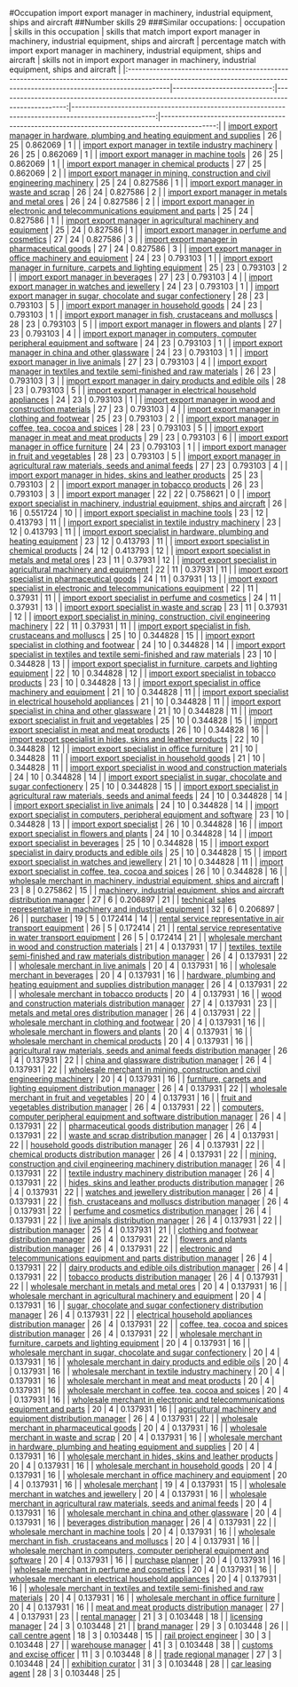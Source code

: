 #Occupation import export manager in machinery, industrial equipment, ships and aircraft
##Number skills 29
###Similar occupations:
| occupation                                                                                                                                                              |   skills in this occupation |   skills that match import export manager in machinery, industrial equipment, ships and aircraft |   percentage match with import export manager in machinery, industrial equipment, ships and aircraft |   skills not in import export manager in machinery, industrial equipment, ships and aircraft |
|:------------------------------------------------------------------------------------------------------------------------------------------------------------------------|----------------------------:|-------------------------------------------------------------------------------------------------:|-----------------------------------------------------------------------------------------------------:|---------------------------------------------------------------------------------------------:|
| [import export manager in hardware, plumbing and heating equipment and supplies](import_export_manager_in_hardware,_plumbing_and_heating_equipment_and_supplies.md)     |                          26 |                                                                                               25 |                                                                                             0.862069 |                                                                                            1 |
| [import export manager in textile industry machinery](import_export_manager_in_textile_industry_machinery.md)                                                           |                          26 |                                                                                               25 |                                                                                             0.862069 |                                                                                            1 |
| [import export manager in machine tools](import_export_manager_in_machine_tools.md)                                                                                     |                          26 |                                                                                               25 |                                                                                             0.862069 |                                                                                            1 |
| [import export manager in chemical products](import_export_manager_in_chemical_products.md)                                                                             |                          27 |                                                                                               25 |                                                                                             0.862069 |                                                                                            2 |
| [import export manager in mining, construction and civil engineering machinery](import_export_manager_in_mining,_construction_and_civil_engineering_machinery.md)       |                          25 |                                                                                               24 |                                                                                             0.827586 |                                                                                            1 |
| [import export manager in waste and scrap](import_export_manager_in_waste_and_scrap.md)                                                                                 |                          26 |                                                                                               24 |                                                                                             0.827586 |                                                                                            2 |
| [import export manager in metals and metal ores](import_export_manager_in_metals_and_metal_ores.md)                                                                     |                          26 |                                                                                               24 |                                                                                             0.827586 |                                                                                            2 |
| [import export manager in electronic and telecommunications equipment and parts](import_export_manager_in_electronic_and_telecommunications_equipment_and_parts.md)     |                          25 |                                                                                               24 |                                                                                             0.827586 |                                                                                            1 |
| [import export manager in agricultural machinery and equipment](import_export_manager_in_agricultural_machinery_and_equipment.md)                                       |                          25 |                                                                                               24 |                                                                                             0.827586 |                                                                                            1 |
| [import export manager in perfume and cosmetics](import_export_manager_in_perfume_and_cosmetics.md)                                                                     |                          27 |                                                                                               24 |                                                                                             0.827586 |                                                                                            3 |
| [import export manager in pharmaceutical goods](import_export_manager_in_pharmaceutical_goods.md)                                                                       |                          27 |                                                                                               24 |                                                                                             0.827586 |                                                                                            3 |
| [import export manager in office machinery and equipment](import_export_manager_in_office_machinery_and_equipment.md)                                                   |                          24 |                                                                                               23 |                                                                                             0.793103 |                                                                                            1 |
| [import export manager in furniture, carpets and lighting equipment](import_export_manager_in_furniture,_carpets_and_lighting_equipment.md)                             |                          25 |                                                                                               23 |                                                                                             0.793103 |                                                                                            2 |
| [import export manager in beverages](import_export_manager_in_beverages.md)                                                                                             |                          27 |                                                                                               23 |                                                                                             0.793103 |                                                                                            4 |
| [import export manager in watches and jewellery](import_export_manager_in_watches_and_jewellery.md)                                                                     |                          24 |                                                                                               23 |                                                                                             0.793103 |                                                                                            1 |
| [import export manager in sugar, chocolate and sugar confectionery](import_export_manager_in_sugar,_chocolate_and_sugar_confectionery.md)                               |                          28 |                                                                                               23 |                                                                                             0.793103 |                                                                                            5 |
| [import export manager in household goods](import_export_manager_in_household_goods.md)                                                                                 |                          24 |                                                                                               23 |                                                                                             0.793103 |                                                                                            1 |
| [import export manager in fish, crustaceans and molluscs](import_export_manager_in_fish,_crustaceans_and_molluscs.md)                                                   |                          28 |                                                                                               23 |                                                                                             0.793103 |                                                                                            5 |
| [import export manager in flowers and plants](import_export_manager_in_flowers_and_plants.md)                                                                           |                          27 |                                                                                               23 |                                                                                             0.793103 |                                                                                            4 |
| [import export manager in computers, computer peripheral equipment and software](import_export_manager_in_computers,_computer_peripheral_equipment_and_software.md)     |                          24 |                                                                                               23 |                                                                                             0.793103 |                                                                                            1 |
| [import export manager in china and other glassware](import_export_manager_in_china_and_other_glassware.md)                                                             |                          24 |                                                                                               23 |                                                                                             0.793103 |                                                                                            1 |
| [import export manager in live animals](import_export_manager_in_live_animals.md)                                                                                       |                          27 |                                                                                               23 |                                                                                             0.793103 |                                                                                            4 |
| [import export manager in textiles and textile semi-finished and raw materials](import_export_manager_in_textiles_and_textile_semi-finished_and_raw_materials.md)       |                          26 |                                                                                               23 |                                                                                             0.793103 |                                                                                            3 |
| [import export manager in dairy products and edible oils](import_export_manager_in_dairy_products_and_edible_oils.md)                                                   |                          28 |                                                                                               23 |                                                                                             0.793103 |                                                                                            5 |
| [import export manager in electrical household appliances](import_export_manager_in_electrical_household_appliances.md)                                                 |                          24 |                                                                                               23 |                                                                                             0.793103 |                                                                                            1 |
| [import export manager in wood and construction materials](import_export_manager_in_wood_and_construction_materials.md)                                                 |                          27 |                                                                                               23 |                                                                                             0.793103 |                                                                                            4 |
| [import export manager in clothing and footwear](import_export_manager_in_clothing_and_footwear.md)                                                                     |                          25 |                                                                                               23 |                                                                                             0.793103 |                                                                                            2 |
| [import export manager in coffee, tea, cocoa and spices](import_export_manager_in_coffee,_tea,_cocoa_and_spices.md)                                                     |                          28 |                                                                                               23 |                                                                                             0.793103 |                                                                                            5 |
| [import export manager in meat and meat products](import_export_manager_in_meat_and_meat_products.md)                                                                   |                          29 |                                                                                               23 |                                                                                             0.793103 |                                                                                            6 |
| [import export manager in office furniture](import_export_manager_in_office_furniture.md)                                                                               |                          24 |                                                                                               23 |                                                                                             0.793103 |                                                                                            1 |
| [import export manager in fruit and vegetables](import_export_manager_in_fruit_and_vegetables.md)                                                                       |                          28 |                                                                                               23 |                                                                                             0.793103 |                                                                                            5 |
| [import export manager in agricultural raw materials, seeds and animal feeds](import_export_manager_in_agricultural_raw_materials,_seeds_and_animal_feeds.md)           |                          27 |                                                                                               23 |                                                                                             0.793103 |                                                                                            4 |
| [import export manager in hides, skins and leather products](import_export_manager_in_hides,_skins_and_leather_products.md)                                             |                          25 |                                                                                               23 |                                                                                             0.793103 |                                                                                            2 |
| [import export manager in tobacco products](import_export_manager_in_tobacco_products.md)                                                                               |                          26 |                                                                                               23 |                                                                                             0.793103 |                                                                                            3 |
| [import export manager](import_export_manager.md)                                                                                                                       |                          22 |                                                                                               22 |                                                                                             0.758621 |                                                                                            0 |
| [import export specialist in machinery, industrial equipment, ships and aircraft](import_export_specialist_in_machinery,_industrial_equipment,_ships_and_aircraft.md)   |                          26 |                                                                                               16 |                                                                                             0.551724 |                                                                                           10 |
| [import export specialist in machine tools](import_export_specialist_in_machine_tools.md)                                                                               |                          23 |                                                                                               12 |                                                                                             0.413793 |                                                                                           11 |
| [import export specialist in textile industry machinery](import_export_specialist_in_textile_industry_machinery.md)                                                     |                          23 |                                                                                               12 |                                                                                             0.413793 |                                                                                           11 |
| [import export specialist in hardware, plumbing and heating equipment](import_export_specialist_in_hardware,_plumbing_and_heating_equipment.md)                         |                          23 |                                                                                               12 |                                                                                             0.413793 |                                                                                           11 |
| [import export specialist in chemical products](import_export_specialist_in_chemical_products.md)                                                                       |                          24 |                                                                                               12 |                                                                                             0.413793 |                                                                                           12 |
| [import export specialist in metals and metal ores](import_export_specialist_in_metals_and_metal_ores.md)                                                               |                          23 |                                                                                               11 |                                                                                             0.37931  |                                                                                           12 |
| [import export specialist in agricultural machinery and equipment](import_export_specialist_in_agricultural_machinery_and_equipment.md)                                 |                          22 |                                                                                               11 |                                                                                             0.37931  |                                                                                           11 |
| [import export specialist in pharmaceutical goods](import_export_specialist_in_pharmaceutical_goods.md)                                                                 |                          24 |                                                                                               11 |                                                                                             0.37931  |                                                                                           13 |
| [import export specialist in electronic and telecommunications equipment](import_export_specialist_in_electronic_and_telecommunications_equipment.md)                   |                          22 |                                                                                               11 |                                                                                             0.37931  |                                                                                           11 |
| [import export specialist in perfume and cosmetics](import_export_specialist_in_perfume_and_cosmetics.md)                                                               |                          24 |                                                                                               11 |                                                                                             0.37931  |                                                                                           13 |
| [import export specialist in waste and scrap](import_export_specialist_in_waste_and_scrap.md)                                                                           |                          23 |                                                                                               11 |                                                                                             0.37931  |                                                                                           12 |
| [import export specialist in mining, construction, civil engineering machinery](import_export_specialist_in_mining,_construction,_civil_engineering_machinery.md)       |                          22 |                                                                                               11 |                                                                                             0.37931  |                                                                                           11 |
| [import export specialist in  fish, crustaceans and molluscs](import_export_specialist_in__fish,_crustaceans_and_molluscs.md)                                           |                          25 |                                                                                               10 |                                                                                             0.344828 |                                                                                           15 |
| [import export specialist in clothing and footwear](import_export_specialist_in_clothing_and_footwear.md)                                                               |                          24 |                                                                                               10 |                                                                                             0.344828 |                                                                                           14 |
| [import export specialist in textiles and textile semi-finished and raw materials](import_export_specialist_in_textiles_and_textile_semi-finished_and_raw_materials.md) |                          23 |                                                                                               10 |                                                                                             0.344828 |                                                                                           13 |
| [import export specialist in furniture, carpets and lighting equipment](import_export_specialist_in_furniture,_carpets_and_lighting_equipment.md)                       |                          22 |                                                                                               10 |                                                                                             0.344828 |                                                                                           12 |
| [import export specialist in tobacco products](import_export_specialist_in_tobacco_products.md)                                                                         |                          23 |                                                                                               10 |                                                                                             0.344828 |                                                                                           13 |
| [import export specialist in office machinery and equipment](import_export_specialist_in_office_machinery_and_equipment.md)                                             |                          21 |                                                                                               10 |                                                                                             0.344828 |                                                                                           11 |
| [import export specialist in electrical household appliances](import_export_specialist_in_electrical_household_appliances.md)                                           |                          21 |                                                                                               10 |                                                                                             0.344828 |                                                                                           11 |
| [import export specialist in china and other glassware](import_export_specialist_in_china_and_other_glassware.md)                                                       |                          21 |                                                                                               10 |                                                                                             0.344828 |                                                                                           11 |
| [import export specialist in fruit and vegetables](import_export_specialist_in_fruit_and_vegetables.md)                                                                 |                          25 |                                                                                               10 |                                                                                             0.344828 |                                                                                           15 |
| [import export specialist in meat and meat products](import_export_specialist_in_meat_and_meat_products.md)                                                             |                          26 |                                                                                               10 |                                                                                             0.344828 |                                                                                           16 |
| [import export specialist in hides, skins and leather products](import_export_specialist_in_hides,_skins_and_leather_products.md)                                       |                          22 |                                                                                               10 |                                                                                             0.344828 |                                                                                           12 |
| [import export specialist in office furniture](import_export_specialist_in_office_furniture.md)                                                                         |                          21 |                                                                                               10 |                                                                                             0.344828 |                                                                                           11 |
| [import export specialist in household goods](import_export_specialist_in_household_goods.md)                                                                           |                          21 |                                                                                               10 |                                                                                             0.344828 |                                                                                           11 |
| [import export specialist in wood and construction materials](import_export_specialist_in_wood_and_construction_materials.md)                                           |                          24 |                                                                                               10 |                                                                                             0.344828 |                                                                                           14 |
| [import export specialist in sugar, chocolate and sugar confectionery](import_export_specialist_in_sugar,_chocolate_and_sugar_confectionery.md)                         |                          25 |                                                                                               10 |                                                                                             0.344828 |                                                                                           15 |
| [import export specialist in agricultural raw materials, seeds and animal feeds](import_export_specialist_in_agricultural_raw_materials,_seeds_and_animal_feeds.md)     |                          24 |                                                                                               10 |                                                                                             0.344828 |                                                                                           14 |
| [import export specialist in live animals](import_export_specialist_in_live_animals.md)                                                                                 |                          24 |                                                                                               10 |                                                                                             0.344828 |                                                                                           14 |
| [import export specialist in computers, peripheral equipment and software](import_export_specialist_in_computers,_peripheral_equipment_and_software.md)                 |                          23 |                                                                                               10 |                                                                                             0.344828 |                                                                                           13 |
| [import export specialist](import_export_specialist.md)                                                                                                                 |                          26 |                                                                                               10 |                                                                                             0.344828 |                                                                                           16 |
| [import export specialist in flowers and plants](import_export_specialist_in_flowers_and_plants.md)                                                                     |                          24 |                                                                                               10 |                                                                                             0.344828 |                                                                                           14 |
| [import export specialist in beverages](import_export_specialist_in_beverages.md)                                                                                       |                          25 |                                                                                               10 |                                                                                             0.344828 |                                                                                           15 |
| [import export specialist in dairy products and edible oils](import_export_specialist_in_dairy_products_and_edible_oils.md)                                             |                          25 |                                                                                               10 |                                                                                             0.344828 |                                                                                           15 |
| [import export specialist in watches and jewellery](import_export_specialist_in_watches_and_jewellery.md)                                                               |                          21 |                                                                                               10 |                                                                                             0.344828 |                                                                                           11 |
| [import export specialist in coffee, tea, cocoa and spices](import_export_specialist_in_coffee,_tea,_cocoa_and_spices.md)                                               |                          26 |                                                                                               10 |                                                                                             0.344828 |                                                                                           16 |
| [wholesale merchant in machinery, industrial equipment, ships and aircraft](wholesale_merchant_in_machinery,_industrial_equipment,_ships_and_aircraft.md)               |                          23 |                                                                                                8 |                                                                                             0.275862 |                                                                                           15 |
| [machinery, industrial equipment, ships and aircraft distribution manager](machinery,_industrial_equipment,_ships_and_aircraft_distribution_manager.md)                 |                          27 |                                                                                                6 |                                                                                             0.206897 |                                                                                           21 |
| [technical sales representative in machinery and industrial equipment](technical_sales_representative_in_machinery_and_industrial_equipment.md)                         |                          32 |                                                                                                6 |                                                                                             0.206897 |                                                                                           26 |
| [purchaser](purchaser.md)                                                                                                                                               |                          19 |                                                                                                5 |                                                                                             0.172414 |                                                                                           14 |
| [rental service representative in air transport equipment](rental_service_representative_in_air_transport_equipment.md)                                                 |                          26 |                                                                                                5 |                                                                                             0.172414 |                                                                                           21 |
| [rental service representative in water transport equipment](rental_service_representative_in_water_transport_equipment.md)                                             |                          26 |                                                                                                5 |                                                                                             0.172414 |                                                                                           21 |
| [wholesale merchant in wood and construction materials](wholesale_merchant_in_wood_and_construction_materials.md)                                                       |                          21 |                                                                                                4 |                                                                                             0.137931 |                                                                                           17 |
| [textiles, textile semi-finished and raw materials distribution manager](textiles,_textile_semi-finished_and_raw_materials_distribution_manager.md)                     |                          26 |                                                                                                4 |                                                                                             0.137931 |                                                                                           22 |
| [wholesale merchant in live animals](wholesale_merchant_in_live_animals.md)                                                                                             |                          20 |                                                                                                4 |                                                                                             0.137931 |                                                                                           16 |
| [wholesale merchant in beverages](wholesale_merchant_in_beverages.md)                                                                                                   |                          20 |                                                                                                4 |                                                                                             0.137931 |                                                                                           16 |
| [hardware, plumbing and heating equipment and supplies distribution manager](hardware,_plumbing_and_heating_equipment_and_supplies_distribution_manager.md)             |                          26 |                                                                                                4 |                                                                                             0.137931 |                                                                                           22 |
| [wholesale merchant in tobacco products](wholesale_merchant_in_tobacco_products.md)                                                                                     |                          20 |                                                                                                4 |                                                                                             0.137931 |                                                                                           16 |
| [wood and construction materials distribution manager](wood_and_construction_materials_distribution_manager.md)                                                         |                          27 |                                                                                                4 |                                                                                             0.137931 |                                                                                           23 |
| [metals and metal ores distribution manager](metals_and_metal_ores_distribution_manager.md)                                                                             |                          26 |                                                                                                4 |                                                                                             0.137931 |                                                                                           22 |
| [wholesale merchant in clothing and footwear](wholesale_merchant_in_clothing_and_footwear.md)                                                                           |                          20 |                                                                                                4 |                                                                                             0.137931 |                                                                                           16 |
| [wholesale merchant in flowers and plants](wholesale_merchant_in_flowers_and_plants.md)                                                                                 |                          20 |                                                                                                4 |                                                                                             0.137931 |                                                                                           16 |
| [wholesale merchant in chemical products](wholesale_merchant_in_chemical_products.md)                                                                                   |                          20 |                                                                                                4 |                                                                                             0.137931 |                                                                                           16 |
| [agricultural raw materials, seeds and animal feeds distribution manager](agricultural_raw_materials,_seeds_and_animal_feeds_distribution_manager.md)                   |                          26 |                                                                                                4 |                                                                                             0.137931 |                                                                                           22 |
| [china and glassware distribution manager](china_and_glassware_distribution_manager.md)                                                                                 |                          26 |                                                                                                4 |                                                                                             0.137931 |                                                                                           22 |
| [wholesale merchant in mining, construction and civil engineering machinery](wholesale_merchant_in_mining,_construction_and_civil_engineering_machinery.md)             |                          20 |                                                                                                4 |                                                                                             0.137931 |                                                                                           16 |
| [furniture, carpets and lighting equipment distribution manager](furniture,_carpets_and_lighting_equipment_distribution_manager.md)                                     |                          26 |                                                                                                4 |                                                                                             0.137931 |                                                                                           22 |
| [wholesale merchant in fruit and vegetables](wholesale_merchant_in_fruit_and_vegetables.md)                                                                             |                          20 |                                                                                                4 |                                                                                             0.137931 |                                                                                           16 |
| [fruit and vegetables distribution manager](fruit_and_vegetables_distribution_manager.md)                                                                               |                          26 |                                                                                                4 |                                                                                             0.137931 |                                                                                           22 |
| [computers, computer peripheral equipment and software distribution manager](computers,_computer_peripheral_equipment_and_software_distribution_manager.md)             |                          26 |                                                                                                4 |                                                                                             0.137931 |                                                                                           22 |
| [pharmaceutical goods distribution manager](pharmaceutical_goods_distribution_manager.md)                                                                               |                          26 |                                                                                                4 |                                                                                             0.137931 |                                                                                           22 |
| [waste and scrap distribution manager](waste_and_scrap_distribution_manager.md)                                                                                         |                          26 |                                                                                                4 |                                                                                             0.137931 |                                                                                           22 |
| [household goods distribution manager](household_goods_distribution_manager.md)                                                                                         |                          26 |                                                                                                4 |                                                                                             0.137931 |                                                                                           22 |
| [chemical products distribution manager](chemical_products_distribution_manager.md)                                                                                     |                          26 |                                                                                                4 |                                                                                             0.137931 |                                                                                           22 |
| [mining, construction and civil engineering machinery distribution manager](mining,_construction_and_civil_engineering_machinery_distribution_manager.md)               |                          26 |                                                                                                4 |                                                                                             0.137931 |                                                                                           22 |
| [textile industry machinery distribution manager](textile_industry_machinery_distribution_manager.md)                                                                   |                          26 |                                                                                                4 |                                                                                             0.137931 |                                                                                           22 |
| [hides, skins and leather products distribution manager](hides,_skins_and_leather_products_distribution_manager.md)                                                     |                          26 |                                                                                                4 |                                                                                             0.137931 |                                                                                           22 |
| [watches and jewellery distribution manager](watches_and_jewellery_distribution_manager.md)                                                                             |                          26 |                                                                                                4 |                                                                                             0.137931 |                                                                                           22 |
| [fish, crustaceans and molluscs distribution manager](fish,_crustaceans_and_molluscs_distribution_manager.md)                                                           |                          26 |                                                                                                4 |                                                                                             0.137931 |                                                                                           22 |
| [perfume and cosmetics distribution manager](perfume_and_cosmetics_distribution_manager.md)                                                                             |                          26 |                                                                                                4 |                                                                                             0.137931 |                                                                                           22 |
| [live animals distribution manager](live_animals_distribution_manager.md)                                                                                               |                          26 |                                                                                                4 |                                                                                             0.137931 |                                                                                           22 |
| [distribution manager](distribution_manager.md)                                                                                                                         |                          25 |                                                                                                4 |                                                                                             0.137931 |                                                                                           21 |
| [clothing and footwear distribution manager](clothing_and_footwear_distribution_manager.md)                                                                             |                          26 |                                                                                                4 |                                                                                             0.137931 |                                                                                           22 |
| [flowers and plants distribution manager](flowers_and_plants_distribution_manager.md)                                                                                   |                          26 |                                                                                                4 |                                                                                             0.137931 |                                                                                           22 |
| [electronic and telecommunications equipment and parts distribution manager](electronic_and_telecommunications_equipment_and_parts_distribution_manager.md)             |                          26 |                                                                                                4 |                                                                                             0.137931 |                                                                                           22 |
| [dairy products and edible oils distribution manager](dairy_products_and_edible_oils_distribution_manager.md)                                                           |                          26 |                                                                                                4 |                                                                                             0.137931 |                                                                                           22 |
| [tobacco products distribution manager](tobacco_products_distribution_manager.md)                                                                                       |                          26 |                                                                                                4 |                                                                                             0.137931 |                                                                                           22 |
| [wholesale merchant in metals and metal ores](wholesale_merchant_in_metals_and_metal_ores.md)                                                                           |                          20 |                                                                                                4 |                                                                                             0.137931 |                                                                                           16 |
| [wholesale merchant in agricultural machinery and equipment](wholesale_merchant_in_agricultural_machinery_and_equipment.md)                                             |                          20 |                                                                                                4 |                                                                                             0.137931 |                                                                                           16 |
| [sugar, chocolate and sugar confectionery distribution manager](sugar,_chocolate_and_sugar_confectionery_distribution_manager.md)                                       |                          26 |                                                                                                4 |                                                                                             0.137931 |                                                                                           22 |
| [electrical household appliances distribution manager](electrical_household_appliances_distribution_manager.md)                                                         |                          26 |                                                                                                4 |                                                                                             0.137931 |                                                                                           22 |
| [coffee, tea, cocoa and spices distribution manager](coffee,_tea,_cocoa_and_spices_distribution_manager.md)                                                             |                          26 |                                                                                                4 |                                                                                             0.137931 |                                                                                           22 |
| [wholesale merchant in furniture, carpets and lighting equipment](wholesale_merchant_in_furniture,_carpets_and_lighting_equipment.md)                                   |                          20 |                                                                                                4 |                                                                                             0.137931 |                                                                                           16 |
| [wholesale merchant in sugar, chocolate and sugar confectionery](wholesale_merchant_in_sugar,_chocolate_and_sugar_confectionery.md)                                     |                          20 |                                                                                                4 |                                                                                             0.137931 |                                                                                           16 |
| [wholesale merchant in dairy products and edible oils](wholesale_merchant_in_dairy_products_and_edible_oils.md)                                                         |                          20 |                                                                                                4 |                                                                                             0.137931 |                                                                                           16 |
| [wholesale merchant in textile industry machinery](wholesale_merchant_in_textile_industry_machinery.md)                                                                 |                          20 |                                                                                                4 |                                                                                             0.137931 |                                                                                           16 |
| [wholesale merchant in meat and meat products](wholesale_merchant_in_meat_and_meat_products.md)                                                                         |                          20 |                                                                                                4 |                                                                                             0.137931 |                                                                                           16 |
| [wholesale merchant in coffee, tea, cocoa and spices](wholesale_merchant_in_coffee,_tea,_cocoa_and_spices.md)                                                           |                          20 |                                                                                                4 |                                                                                             0.137931 |                                                                                           16 |
| [wholesale merchant in electronic and telecommunications equipment and parts](wholesale_merchant_in_electronic_and_telecommunications_equipment_and_parts.md)           |                          20 |                                                                                                4 |                                                                                             0.137931 |                                                                                           16 |
| [agricultural machinery and equipment distribution manager](agricultural_machinery_and_equipment_distribution_manager.md)                                               |                          26 |                                                                                                4 |                                                                                             0.137931 |                                                                                           22 |
| [wholesale merchant in pharmaceutical goods](wholesale_merchant_in_pharmaceutical_goods.md)                                                                             |                          20 |                                                                                                4 |                                                                                             0.137931 |                                                                                           16 |
| [wholesale merchant in waste and scrap](wholesale_merchant_in_waste_and_scrap.md)                                                                                       |                          20 |                                                                                                4 |                                                                                             0.137931 |                                                                                           16 |
| [wholesale merchant in hardware, plumbing and heating equipment and supplies](wholesale_merchant_in_hardware,_plumbing_and_heating_equipment_and_supplies.md)           |                          20 |                                                                                                4 |                                                                                             0.137931 |                                                                                           16 |
| [wholesale merchant in hides, skins and leather products](wholesale_merchant_in_hides,_skins_and_leather_products.md)                                                   |                          20 |                                                                                                4 |                                                                                             0.137931 |                                                                                           16 |
| [wholesale merchant in household goods](wholesale_merchant_in_household_goods.md)                                                                                       |                          20 |                                                                                                4 |                                                                                             0.137931 |                                                                                           16 |
| [wholesale merchant in office machinery and equipment](wholesale_merchant_in_office_machinery_and_equipment.md)                                                         |                          20 |                                                                                                4 |                                                                                             0.137931 |                                                                                           16 |
| [wholesale merchant](wholesale_merchant.md)                                                                                                                             |                          19 |                                                                                                4 |                                                                                             0.137931 |                                                                                           15 |
| [wholesale merchant in watches and jewellery](wholesale_merchant_in_watches_and_jewellery.md)                                                                           |                          20 |                                                                                                4 |                                                                                             0.137931 |                                                                                           16 |
| [wholesale merchant in agricultural raw materials, seeds and animal feeds](wholesale_merchant_in_agricultural_raw_materials,_seeds_and_animal_feeds.md)                 |                          20 |                                                                                                4 |                                                                                             0.137931 |                                                                                           16 |
| [wholesale merchant in china and other glassware](wholesale_merchant_in_china_and_other_glassware.md)                                                                   |                          20 |                                                                                                4 |                                                                                             0.137931 |                                                                                           16 |
| [beverages distribution manager](beverages_distribution_manager.md)                                                                                                     |                          26 |                                                                                                4 |                                                                                             0.137931 |                                                                                           22 |
| [wholesale merchant in machine tools](wholesale_merchant_in_machine_tools.md)                                                                                           |                          20 |                                                                                                4 |                                                                                             0.137931 |                                                                                           16 |
| [wholesale merchant in fish, crustaceans and molluscs](wholesale_merchant_in_fish,_crustaceans_and_molluscs.md)                                                         |                          20 |                                                                                                4 |                                                                                             0.137931 |                                                                                           16 |
| [wholesale merchant in computers, computer peripheral equipment and software](wholesale_merchant_in_computers,_computer_peripheral_equipment_and_software.md)           |                          20 |                                                                                                4 |                                                                                             0.137931 |                                                                                           16 |
| [purchase planner](purchase_planner.md)                                                                                                                                 |                          20 |                                                                                                4 |                                                                                             0.137931 |                                                                                           16 |
| [wholesale merchant in perfume and cosmetics](wholesale_merchant_in_perfume_and_cosmetics.md)                                                                           |                          20 |                                                                                                4 |                                                                                             0.137931 |                                                                                           16 |
| [wholesale merchant in electrical household appliances](wholesale_merchant_in_electrical_household_appliances.md)                                                       |                          20 |                                                                                                4 |                                                                                             0.137931 |                                                                                           16 |
| [wholesale merchant in textiles and textile semi-finished and raw materials](wholesale_merchant_in_textiles_and_textile_semi-finished_and_raw_materials.md)             |                          20 |                                                                                                4 |                                                                                             0.137931 |                                                                                           16 |
| [wholesale merchant in office furniture](wholesale_merchant_in_office_furniture.md)                                                                                     |                          20 |                                                                                                4 |                                                                                             0.137931 |                                                                                           16 |
| [meat and meat products distribution manager](meat_and_meat_products_distribution_manager.md)                                                                           |                          27 |                                                                                                4 |                                                                                             0.137931 |                                                                                           23 |
| [rental manager](rental_manager.md)                                                                                                                                     |                          21 |                                                                                                3 |                                                                                             0.103448 |                                                                                           18 |
| [licensing manager](licensing_manager.md)                                                                                                                               |                          24 |                                                                                                3 |                                                                                             0.103448 |                                                                                           21 |
| [brand manager](brand_manager.md)                                                                                                                                       |                          29 |                                                                                                3 |                                                                                             0.103448 |                                                                                           26 |
| [call centre agent](call_centre_agent.md)                                                                                                                               |                          18 |                                                                                                3 |                                                                                             0.103448 |                                                                                           15 |
| [rail project engineer](rail_project_engineer.md)                                                                                                                       |                          30 |                                                                                                3 |                                                                                             0.103448 |                                                                                           27 |
| [warehouse manager](warehouse_manager.md)                                                                                                                               |                          41 |                                                                                                3 |                                                                                             0.103448 |                                                                                           38 |
| [customs and excise officer](customs_and_excise_officer.md)                                                                                                             |                          11 |                                                                                                3 |                                                                                             0.103448 |                                                                                            8 |
| [trade regional manager](trade_regional_manager.md)                                                                                                                     |                          27 |                                                                                                3 |                                                                                             0.103448 |                                                                                           24 |
| [exhibition curator](exhibition_curator.md)                                                                                                                             |                          31 |                                                                                                3 |                                                                                             0.103448 |                                                                                           28 |
| [car leasing agent](car_leasing_agent.md)                                                                                                                               |                          28 |                                                                                                3 |                                                                                             0.103448 |                                                                                           25 |
